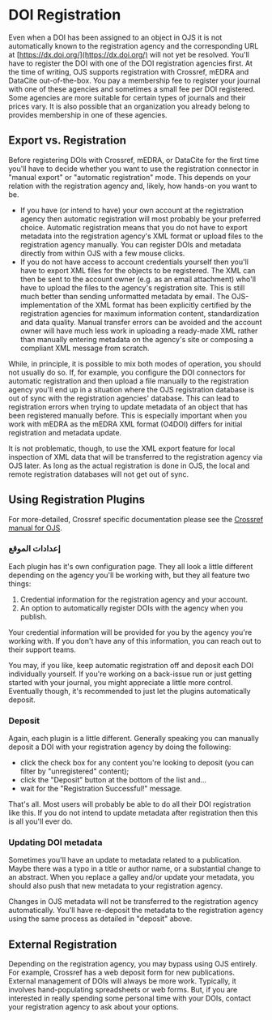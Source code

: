 # DOI Registration

Even when a DOI has been assigned to an object in OJS it is not automatically known to the registration agency and the corresponding URL at [https://dx.doi.org/](https://dx.doi.org/) will not yet be resolved. You'll have to register the DOI with one of the DOI registration agencies first. At the time of writing, OJS supports registration with Crossref, mEDRA and DataCite out-of-the-box. You pay a membership fee to register your journal with one of these agencies and  sometimes a small fee per DOI registered.  Some agencies are more suitable for certain types of journals and their prices vary. It is also possible that an organization you already belong to provides membership in one of these agencies.

## Export vs. Registration

Before registering DOIs with Crossref, mEDRA, or DataCite for the first time you'll have to decide whether you want to use the registration connector in "manual export" or "automatic registration" mode. This depends on your relation with the registration agency and, likely,  how hands-on you want to be.

- If you have (or intend to have) your own account at the registration agency then automatic registration will most probably be your preferred choice. Automatic registration means that you do not have to export metadata into the registration agency's XML format or upload files to the registration agency manually. You can register DOIs and metadata directly from within OJS with a few mouse clicks.
- If you do not have access to account credentials yourself then you'll have to export XML files for the objects to be registered. The XML can then be sent to the account owner (e.g. as an email attachment) who'll have to upload the files to the agency's registration site. This is still much better than sending unformatted metadata by email. The OJS-implementation of the XML format has been explicitly certified by the registration agencies for maximum information content, standardization and data quality. Manual transfer errors can be avoided and the account owner will have much less work in uploading a ready-made XML rather than manually entering metadata on the agency's site or composing a compliant XML message from scratch.

While, in principle, it is possible to mix both modes of operation, you should not usually do so. If, for example, you configure the DOI connectors for automatic registration and then upload a file manually to the registration agency you'll end up in a situation where the OJS registration database is out of sync with the registration agencies' database. This can lead to registration errors when trying to update metadata of an object that has been registered manually before. This is especially important when you work with mEDRA as the mEDRA XML format \(O4DOI\) differs for initial registration and metadata update.

It is not problematic, though, to use the XML export feature for local inspection of XML data that will be transferred to the registration agency via OJS later. As long as the actual registration is done in OJS, the local and remote registration databases will not get out of sync.

## Using Registration Plugins

For more-detailed, Crossref specific documentation please see the [Crossref manual for OJS](/crossref-ojs-manual/).

### إعدادات الموقع

Each plugin has it's own configuration page. They all look a little different depending on the agency you'll be working with, but they all feature two things:

1. Credential information for the registration agency and your account.
2. An option to automatically register DOIs with the agency when you publish.

Your credential information will be provided for you by the agency you're working with. If you don't have any of this information, you can reach out to their support teams.

You may, if you like, keep automatic registration off and deposit each DOI individually yourself. If you're working on a back-issue run or just getting started with your journal, you might appreciate a little more control. Eventually though, it's recommended to just let the plugins automatically deposit.

### Deposit

Again, each plugin is a little different. Generally speaking you can manually deposit a DOI with your registration agency by doing the following:

- click the check box for any content you're looking to deposit (you can filter by "unregistered" content);
- click the "Deposit" button at the bottom of the list and...
- wait for the "Registration Successful!" message.

That's all. Most users will probably be able to do all their DOI registration like this. If you do not intend to update metadata after registration then this is all you'll ever do.

### Updating DOI metadata

Sometimes you'll have an update to metadata related to a publication. Maybe there was a typo in a title or author name, or a substantial change to an abstract. When you replace a galley and/or update your metadata, you should also push that new metadata to your registration agency.

Changes in OJS metadata will not be transferred to the registration agency automatically. You'll have re-deposit the metadata to the registration agency using the same process as detailed in "deposit" above.

## External Registration

Depending on the registration agency, you may bypass using OJS entirely. For example, Crossref has a web deposit form for new publications. External management of DOIs will always be more work. Typically, it involves hand-populating spreadsheets or web forms. But, if you are interested in really spending some personal time with your DOIs, contact your registration agency to ask about your options. 
